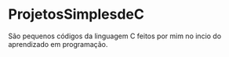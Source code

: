 # ProjetosSimplesdeC
São pequenos códigos da linguagem C feitos por mim no incio do aprendizado  em programação.
